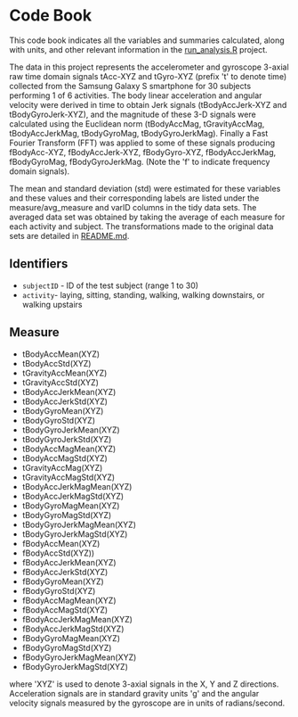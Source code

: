 # Code Book

This code book indicates all the variables and summaries calculated, along with units, and other relevant information in the [run_analysis.R](https://github.com/mkbooth14/Coursera-Rprog-Getting-and-Cleaning-Data-Project/blob/master/run_analysis.R) project. 


The data in this project represents the accelerometer and gyroscope 3-axial raw time domain signals tAcc-XYZ and tGyro-XYZ (prefix 't' to denote time) collected from the Samsung Galaxy S smartphone for 30 subjects performing 1 of 6 activities. The body linear acceleration and angular velocity were derived in time to obtain Jerk signals (tBodyAccJerk-XYZ and tBodyGyroJerk-XYZ), and the magnitude of these 3-D signals were calculated using the Euclidean norm (tBodyAccMag, tGravityAccMag, tBodyAccJerkMag, tBodyGyroMag, tBodyGyroJerkMag). Finally a Fast Fourier Transform (FFT) was applied to some of these signals producing fBodyAcc-XYZ, fBodyAccJerk-XYZ, fBodyGyro-XYZ, fBodyAccJerkMag, fBodyGyroMag, fBodyGyroJerkMag. (Note the 'f' to indicate frequency domain signals).


The mean and standard deviation (std) were estimated for these variables and these values and their corresponding labels are listed under the measure/avg_measure and varID columns in the tidy data sets. The averaged data set was obtained by taking the average of each measure for each activity and subject. The transformations made to the original data sets are detailed in [README.md](https://github.com/mkbooth14/Coursera-Rprog-Getting-and-Cleaning-Data-Project/blob/master/README.md).


## Identifiers
* `subjectID` - ID of the test subject (range 1 to 30)
* `activity`- laying, sitting, standing, walking, walking downstairs, or walking upstairs


## Measure
* tBodyAccMean(XYZ)
* tBodyAccStd(XYZ)
* tGravityAccMean(XYZ)
* tGravityAccStd(XYZ)
* tBodyAccJerkMean(XYZ)
* tBodyAccJerkStd(XYZ)
* tBodyGyroMean(XYZ)
* tBodyGyroStd(XYZ)
* tBodyGyroJerkMean(XYZ)
* tBodyGyroJerkStd(XYZ)
* tBodyAccMagMean(XYZ)
* tBodyAccMagStd(XYZ)
* tGravityAccMag(XYZ)
* tGravityAccMagStd(XYZ)
* tBodyAccJerkMagMean(XYZ)
* tBodyAccJerkMagStd(XYZ)
* tBodyGyroMagMean(XYZ)
* tBodyGyroMagStd(XYZ)
* tBodyGyroJerkMagMean(XYZ)
* tBodyGyroJerkMagStd(XYZ)
* fBodyAccMean(XYZ)
* fBodyAccStd(XYZ))
* fBodyAccJerkMean(XYZ)
* fBodyAccJerkStd(XYZ)
* fBodyGyroMean(XYZ)
* fBodyGyroStd(XYZ)
* fBodyAccMagMean(XYZ)
* fBodyAccMagStd(XYZ)
* fBodyAccJerkMagMean(XYZ)
* fBodyAccJerkMagStd(XYZ)
* fBodyGyroMagMean(XYZ)
* fBodyGyroMagStd(XYZ)
* fBodyGyroJerkMagMean(XYZ)
* fBodyGyroJerkMagStd(XYZ)


where 'XYZ' is used to denote 3-axial signals in the X, Y and Z directions. Acceleration signals are in standard gravity units 'g' and the angular velocity signals measured by the gyroscope are in units of radians/second.
